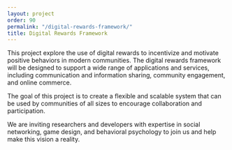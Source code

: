 ```yaml
---
layout: project
order: 90
permalink: "/digital-rewards-framework/"
title: Digital Rewards Framework
---
```

This project explore the use of digital rewards to incentivize and motivate positive behaviors in modern communities.
The digital rewards framework will be designed to support a wide range of applications and services, including communication and information sharing, community engagement, and online commerce. 

The goal of this project is to create a flexible and scalable system that can be used by communities of all sizes to encourage collaboration and participation. 

We are inviting researchers and developers with expertise in social networking, game design, and behavioral psychology to join us and help make this vision a reality.
